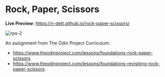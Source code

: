 # Rock, Paper, Scissors

**Live Preview:** https://n-dett.github.io/rock-paper-scissors/

![rps-2](https://github.com/n-dett/rock-paper-scissors/assets/124851780/f6426fc2-f405-49c7-b4b0-523106f8732f)


An assignment from The Odin Project Curriculum.
- https://www.theodinproject.com/lessons/foundations-rock-paper-scissors
- https://www.theodinproject.com/lessons/foundations-revisiting-rock-paper-scissors

